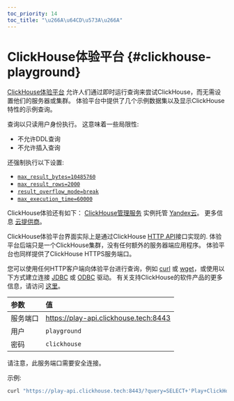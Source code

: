 ```yaml
---
toc_priority: 14
toc_title: "\u266A\u64CD\u573A\u266A"
---
```


# ClickHouse体验平台 {#clickhouse-playground}

[ClickHouse体验平台](https://play.clickhouse.tech?file=welcome) 允许人们通过即时运行查询来尝试ClickHouse，而无需设置他们的服务器或集群。
体验平台中提供了几个示例数据集以及显示ClickHouse特性的示例查询。

查询以只读用户身份执行。 这意味着一些局限性:

-   不允许DDL查询
-   不允许插入查询

还强制执行以下设置:
- [`max_result_bytes=10485760`](../operations/settings/query_complexity/#max-result-bytes)
- [`max_result_rows=2000`](../operations/settings/query_complexity/#setting-max_result_rows)
- [`result_overflow_mode=break`](../operations/settings/query_complexity/#result-overflow-mode)
- [`max_execution_time=60000`](../operations/settings/query_complexity/#max-execution-time)

ClickHouse体验还有如下：
[ClickHouse管理服务](https://cloud.yandex.com/services/managed-clickhouse)
实例托管 [Yandex云](https://cloud.yandex.com/)。
更多信息 [云提供商](../commercial/cloud.md)。

ClickHouse体验平台界面实际上是通过ClickHouse [HTTP API](../interfaces/http.md)接口实现的.
体验平台后端只是一个ClickHouse集群，没有任何额外的服务器端应用程序。
体验平台也同样提供了ClickHouse HTTPS服务端口。

您可以使用任何HTTP客户端向体验平台进行查询，例如 [curl](https://curl.haxx.se) 或 [wget](https://www.gnu.org/software/wget/)，或使用以下方式建立连接 [JDBC](../interfaces/jdbc.md) 或 [ODBC](../interfaces/odbc.md) 驱动。
有关支持ClickHouse的软件产品的更多信息，请访问 [这里](../interfaces/index.md)。

| 参数     | 值                                    |
|:---------|:--------------------------------------|
| 服务端口 | https://play-api.clickhouse.tech:8443 |
| 用户     | `playground`                          |
| 密码     | `clickhouse`                          |

请注意，此服务端口需要安全连接。

示例:

``` bash
curl "https://play-api.clickhouse.tech:8443/?query=SELECT+'Play+ClickHouse!';&user=playground&password=clickhouse&database=datasets"
```

